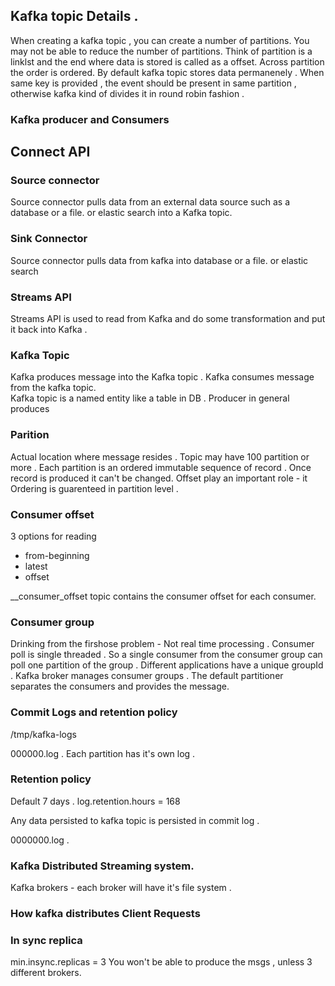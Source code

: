 ## Kafka topic Details .

When creating a kafka topic , you can create a number of partitions. You may not be able to reduce the number of partitions. 
Think of partition is a linklst and the end where data is stored is called as a offset. 
Across partition the order is ordered.  By default kafka topic stores data permanenely . 
When same key is provided , the event should be present in same partition , otherwise kafka kind of divides it in round robin fashion . 

### Kafka producer and Consumers






## Connect API

### Source connector 

Source connector pulls data from an external data source such as a database or a file. or elastic search into a Kafka topic. 



### Sink Connector

Source connector pulls data from kafka into database or a file. or elastic search 


### Streams API

Streams API is used to read from Kafka and do some transformation and put it back into Kafka . 


### Kafka Topic 
Kafka produces message into the Kafka topic . 
Kafka consumes message from the kafka topic.  
Kafka topic is a named entity like a table in DB . 
Producer in general produces 

### Parition 
Actual location where message resides . Topic may have 100 partition or more . 
Each partition is an ordered immutable sequence of record . 
Once record is produced it can't be changed. 
Offset play an important role - it 
Ordering is guarenteed in partition level . 

### Consumer offset

3 options for reading 
- from-beginning
- latest
- offset

__consumer_offset topic contains the consumer offset for each consumer. 

### Consumer group 

Drinking from the firshose problem - Not real time processing . 
Consumer poll is single threaded . So a single consumer from the consumer group can poll one partition of the group . 
Different applications have a unique groupId . 
Kafka broker manages consumer groups . 
The default partitioner separates the consumers and provides the message. 

### Commit Logs and retention policy 

/tmp/kafka-logs 

000000.log . 
Each partition has it's own log . 

### Retention policy 

Default 7 days . 
log.retention.hours = 168

Any data persisted to kafka topic is persisted in commit log . 

0000000.log . 

### Kafka Distributed Streaming system. 

Kafka brokers - each broker will have it's file system . 

### How kafka distributes Client Requests



### In sync replica 
min.insync.replicas = 3 
You won't be able to produce the msgs , unless 3 different brokers. 














